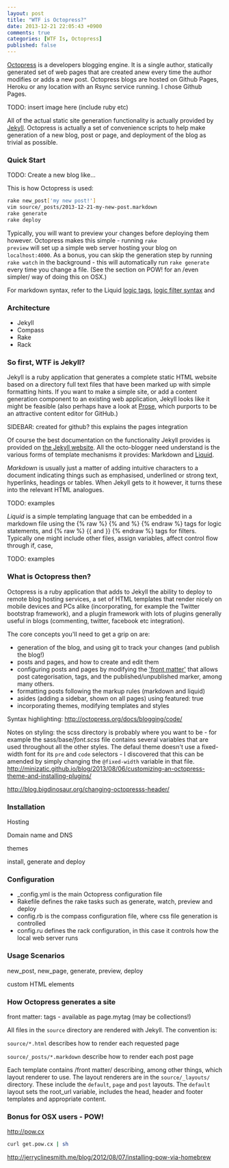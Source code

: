 ```yaml
---
layout: post
title: "WTF is Octopress?"
date: 2013-12-21 22:05:43 +0900
comments: true
categories: [WTF Is, Octopress]
published: false
---
```


[Octopress](http://octopress.org) is a developers blogging engine. It is a single author, statically generated set of web pages that are created anew every time the author modifies or adds a new post. Octopress blogs are hosted on Github Pages, Heroku or any location with an Rsync service running. I chose Github Pages.

TODO: insert image here (include ruby etc)

All of the actual static site generation functionality is actually provided by [Jekyll](http://jekyllrb.com/). Octopress is actually a set of convenience scripts to help make generation of a new blog, post or page, and deployment of the blog as trivial as possible. 

### Quick Start

TODO: Create a new blog like...

This is how Octopress is used:

``` bash The simplest Octopress workflow linenos:false
rake new_post['my new post!']
vim source/_posts/2013-12-21-my-new-post.markdown
rake generate
rake deploy
```

Typically, you will want to preview your changes before deploying them however. Octopress makes this simple - running <code>rake preview</code> will set up a simple web server hosting your blog on <code>localhost:4000</code>. As a bonus, you can skip the generation step by running <code>rake watch</code> in the background - this will automatically run <code>rake generate</code> every time you change a file. (See the section on POW! for an /even simpler/ way of doing this on OSX.)

For markdown syntax, refer to the Liquid [logic tags](http://docs.shopify.com/themes/liquid-basics/logic), [logic filter syntax](http://docs.shopify.com/themes/liquid-basics/output) and 

### Architecture

- Jekyll
- Compass
- Rake
- Rack

### So first, WTF is Jekyll?

Jekyll is a ruby application that generates a complete static HTML website based on a directory full text files that have been marked up with simple formatting hints. If you want to make a simple site, or add a content generation component to an existing web application, Jekyll looks like it might be feasible (also perhaps have a look at [Prose](http://prose.io), which purports to be an attractive content editor for GitHub.)

SIDEBAR: created for github? this explains the pages integration

Of course the best documentation on the functionality Jekyll provides is provided on [the Jekyll website](http://jekyllrb.com/docs/home/). All the octo-blogger need understand is the various forms of template mechanisms it provides: Markdown and [Liquid](http://wiki.shopify.com/Liquid).

*Markdown* is usually just a matter of adding intuitive characters to a document indicating things such as emphasised, underlined or strong text, hyperlinks, headings or tables. When Jekyll gets to it however, it turns these into the relevant HTML analogues. 

TODO: examples

*Liquid* is a simple templating language that can be embedded in a markdown file using the {% raw %} {% and %} {% endraw %} tags for logic statements, and {% raw %} {{ and }} {% endraw %} tags for filters. Typically one might include other files, assign variables, affect control flow through if, case, 

TODO: examples

### What is Octopress then?

Octopress is a ruby application that adds to Jekyll the ability to deploy to remote blog hosting services, a set of HTML templates that render nicely on mobile devices and PCs alike (incorporating, for example the Twitter bootstrap framework), and a plugin framework with lots of plugins generally useful in blogs (commenting, twitter, facebook etc integration).

The core concepts you'll need to get a grip on are:
 - generation of the blog, and using git to track your changes (and publish the blog!)
 - posts and pages, and how to create and edit them
 - configuring posts and pages by modifying the ['front matter'](http://jekyllrb.com/docs/frontmatter/) that allows post categorisation, tags, and the published/unpublished marker, among many others. 
 - formatting posts following the markup rules (markdown and liquid)
 - asides (adding a sidebar, shown on all pages) using featured: true
 - incorporating themes, modifying templates and styles

Syntax highlighting: http://octopress.org/docs/blogging/code/

Notes on styling: the scss directory is probably where you want to be - for example the sass/base/_font.scss_ file contains several variables that are used throughout all the other styles. The defaul theme doesn't use a fixed-width font for its <code>pre</code> and <code>code</code> selectors - I discovered that this can be amended by simply changing the <code>@fixed-width</code> variable in that file. 
http://minizatic.github.io/blog/2013/08/06/customizing-an-octopress-theme-and-installing-plugins/

http://blog.bigdinosaur.org/changing-octopresss-header/

### Installation

Hosting

Domain name and DNS

themes

install, generate and deploy

### Configuration

- _config.yml is the main Octopress configuration file
- Rakefile defines the rake tasks such as generate, watch, preview and deploy
- config.rb is the compass configuration file, where css file generation is controlled
- config.ru defines the rack configuration, in this case it controls how the local web server runs

### Usage Scenarios

new_post, new_page, generate, preview, deploy

custom HTML elements

### How Octopress generates a site

front matter: tags - available as page.mytag (may be collections!)

All files in the <code>source</code> directory are rendered with Jekyll. The convention is:

<code>source/*.html</code> describes how to render each requested page

<code>source/_posts/*.markdown</code> describe how to render each post page

Each template contains /front matter/ describing, among other things, which layout renderer to use. The layout renderers are in the <code>source/_layouts/</code> directory. These include the <code>default</code>, <code>page</code> and <code>post</code> layouts. The <code>default</code> layout sets the root_url variable, includes the head, header and footer templates and appropriate content.

### Bonus for OSX users - POW!

http://pow.cx 

```bash
curl get.pow.cx | sh
```

http://jerryclinesmith.me/blog/2012/08/07/installing-pow-via-homebrew

